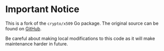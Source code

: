 # Important Notice

This is a fork of the `crypto/x509` Go package. The original source can be found on
[GitHub](https://github.com/golang/go).

Be careful about making local modifications to this code as it will
make maintenance harder in future.
